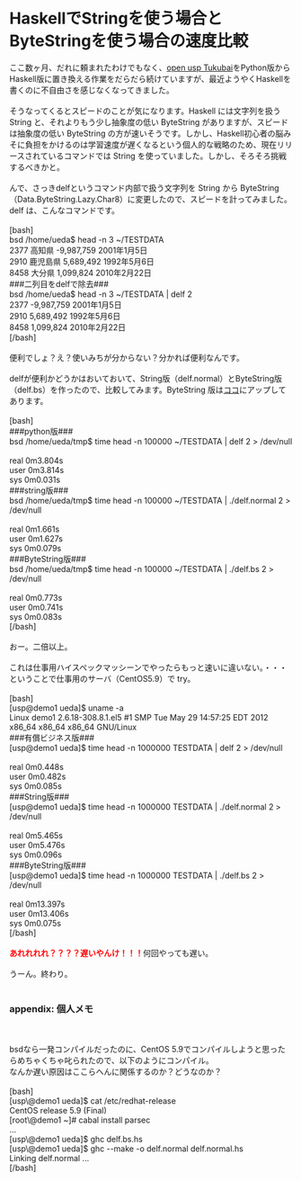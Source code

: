 # HaskellでStringを使う場合とByteStringを使う場合の速度比較
ここ数ヶ月、だれに頼まれたわけでもなく、<a target="_blank" href="https://github.com/usp-engineers-community/Open-usp-Tukubai">open usp Tukubai</a>をPython版からHaskell版に置き換える作業をだらだら続けていますが、最近ようやくHaskellを書くのに不自由さを感じなくなってきました。<br />
<br />
そうなってくるとスピードのことが気になります。Haskell には文字列を扱う String と、それよりもう少し抽象度の低い ByteString がありますが、スピードは抽象度の低い ByteString の方が速いそうです。しかし、Haskell初心者の脳みそに負担をかけるのは学習速度が遅くなるという個人的な戦略のため、現在リリースされているコマンドでは String を使っていました。しかし、そろそろ挑戦するべきかと。<br />
<br />
んで、さっきdelfというコマンド内部で扱う文字列を String から ByteString （Data.ByteString.Lazy.Char8）に変更したので、スピードを計ってみました。delf は、こんなコマンドです。<br />
<br />
[bash]<br />
bsd /home/ueda$ head -n 3 ~/TESTDATA <br />
2377 高知県 -9,987,759 2001年1月5日<br />
2910 鹿児島県 5,689,492 1992年5月6日<br />
8458 大分県 1,099,824 2010年2月22日<br />
###二列目をdelfで除去###<br />
bsd /home/ueda$ head -n 3 ~/TESTDATA | delf 2<br />
2377 -9,987,759 2001年1月5日<br />
2910 5,689,492 1992年5月6日<br />
8458 1,099,824 2010年2月22日<br />
[/bash]<br />
<br />
便利でしょ？え？使いみちが分からない？分かれば便利なんです。<br />
<br />
delfが便利かどうかはおいておいて、String版（delf.normal）とByteString版（delf.bs）を作ったので、比較してみます。ByteString 版は<a target="_blank" href="https://github.com/usp-engineers-community/Open-usp-Tukubai/blob/master/COMMANDS.HS/delf.hs">ココ</a>にアップしてあります。<br />
<br />
[bash]<br />
###python版###<br />
bsd /home/ueda/tmp$ time head -n 100000 ~/TESTDATA | delf 2 &gt; /dev/null<br />
<br />
real	0m3.804s<br />
user	0m3.814s<br />
sys	0m0.031s<br />
###string版###<br />
bsd /home/ueda/tmp$ time head -n 100000 ~/TESTDATA | ./delf.normal 2 &gt; /dev/null<br />
<br />
real	0m1.661s<br />
user	0m1.627s<br />
sys	0m0.079s<br />
###ByteString版###<br />
bsd /home/ueda/tmp$ time head -n 100000 ~/TESTDATA | ./delf.bs 2 &gt; /dev/null<br />
<br />
real	0m0.773s<br />
user	0m0.741s<br />
sys	0m0.083s<br />
[/bash]<br />
<br />
おー。二倍以上。<br />
<br />
これは仕事用ハイスペックマッシーンでやったらもっと速いに違いない。・・・ということで仕事用のサーバ（CentOS5.9）で try。<br />
<br />
[bash]<br />
[usp\@demo1 ueda]$ uname -a<br />
Linux demo1 2.6.18-308.8.1.el5 #1 SMP Tue May 29 14:57:25 EDT 2012 x86_64 x86_64 x86_64 GNU/Linux<br />
###有償ビジネス版###<br />
[usp\@demo1 ueda]$ time head -n 1000000 TESTDATA | delf 2 &gt; /dev/null<br />
<br />
real	0m0.448s<br />
user	0m0.482s<br />
sys	0m0.085s<br />
###String版###<br />
[usp\@demo1 ueda]$ time head -n 1000000 TESTDATA | ./delf.normal 2 &gt; /dev/null<br />
<br />
real	0m5.465s<br />
user	0m5.476s<br />
sys	0m0.096s<br />
###ByteString版###<br />
[usp\@demo1 ueda]$ time head -n 1000000 TESTDATA | ./delf.bs 2 &gt; /dev/null<br />
<br />
real	0m13.397s<br />
user	0m13.406s<br />
sys	0m0.075s<br />
[/bash]<br />
<br />
<strong style="color:red">あれれれれ？？？？遅いやんけ！！！</strong>何回やっても遅い。<br />
<br />
うーん。終わり。<br />
<br />
<h3>appendix: 個人メモ</h3><br />
<br />
bsdなら一発コンパイルだったのに、CentOS 5.9でコンパイルしようと思ったらめちゃくちゃ叱られたので、以下のようにコンパイル。<br />
なんか遅い原因はここらへんに関係するのか？どうなのか？<br />
<br />
[bash]<br />
[usp\@demo1 ueda]$ cat /etc/redhat-release <br />
CentOS release 5.9 (Final)<br />
[root\@demo1 ~]# cabal install parsec<br />
...<br />
[usp\@demo1 ueda]$ ghc delf.bs.hs <br />
[usp\@demo1 ueda]$ ghc --make -o delf.normal delf.normal.hs<br />
Linking delf.normal ...<br />
[/bash]
